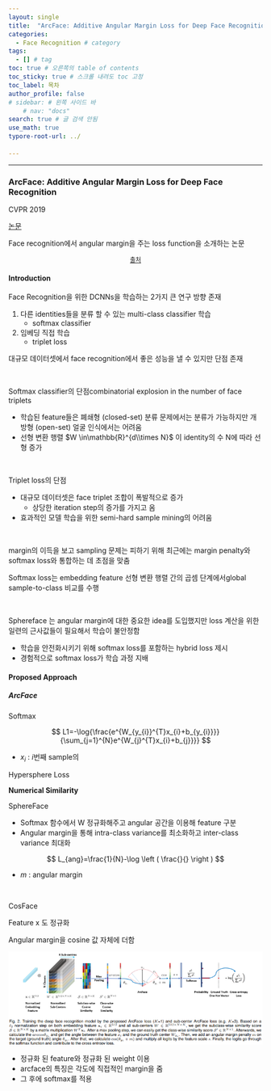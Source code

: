 ```yaml
---
layout: single
title:  "ArcFace: Additive Angular Margin Loss for Deep Face Recognition" # 글 제목
categories: 
  - Face Recognition # category
tags: 
  - [] # tag
toc: true # 오른쪽의 table of contents
toc_sticky: true # 스크롤 내려도 toc 고정
toc_label: 목차
author_profile: false
# sidebar: # 왼쪽 사이드 바
    # nav: "docs"
search: true # 글 검색 안됨
use_math: true
typore-root-url: ../

---
```


****

### ArcFace: Additive Angular Margin Loss for Deep Face Recognition

CVPR 2019

[논문](https://arxiv.org/pdf/1801.07698v4.pdf)



Face recognition에서 angular margin을 주는 loss function을 소개하는 논문 



<center style="font-size:12px;">
    <a href="https://www.researchgate.net/figure/The-yaw-pitch-and-roll-angles-in-the-human-head-motion-11_fig1_305684696"> 출처 </a>
</center>



#### Introduction

Face Recognition을 위한 DCNNs을 학습하는 2가지 큰 연구 방향 존재

1. 다른 identities들을 분류 할 수 있는 multi-class classifier 학습
   - softmax classifier
2. 임베딩 직접 학습
   - triplet loss

대규모 데이터셋에서 face recognition에서 좋은 성능을 낼 수 있지만 단점 존재

<br>

Softmax classifier의 단점combinatorial explosion in the number of face triplets 

- 학습된 feature들은 폐쇄형 (closed-set) 분류 문제에서는 분류가 가능하지만 개방형 (open-set) 얼굴 인식에서는 어려움
- 선형 변환 행렬 $W \in\mathbb{R}^{d\\times N}$ 이 identity의 수 N에 따라 선형 증가



<br>

Triplet loss의 단점

- 대규모 데이터셋은 face triplet  조합이 폭발적으로 증가 
  - 상당한 iteration step의 증가를 가지고 옴
- 효과적인 모델 학습을 위한 semi-hard sample mining의 어려움

<br>

margin의 이득을 보고 sampling 문제는 피하기 위해 최근에는 margin penalty와 softmax loss와 통합하는 데 초점을 맞춤

Softmax loss는 embedding feature 선형 변환 행렬 간의 곱셈 단계에서global sample-to-class 비교를 수행



<br>

Sphereface 는 angular margin에 대한 중요한 idea를 도입했지만 loss 계산을 위한 일련의 근사값들이 필요해서 학습이 불안정함

- 학습을 안전화시키기 위해 softmax loss를 포함하는 hybrid loss 제시
- 경험적으로 softmax loss가 학습 과정 지배





#### Proposed Approach

##### ArcFace

Softmax <br>


$$
L1=-\log{\frac{e^{W_{y_{i}}^{T}x_{i}+b_{y_{i}}}}{\sum_{j=1}^{N}e^{W_{j}^{T}x_{i}+b_{j}}}}
$$

- $x_{i}$ : $i$번째 sample의 

Hypersphere Loss



**Numerical Similarity**

SphereFace

- Softmax 함수에서 W 정규화해주고 angular 공간을 이용해 feature 구분
- Angular margin을 통해 intra-class variance를 최소화하고 inter-class variance 최대화

$$
L_{ang}=\frac{1}{N}-\log \left ( \frac{}{}  \right )
$$

- $m$ : angular margin



<br>

CosFace

Feature x 도 정규화

Angular margin을 cosine 값 자체에 더함





![image-20240313214146202](/images/2024-03-13-5/image-20240313214146202.png)

- 정규화 된 feature와 정규화 된 weight 이용
- arcface의 특징은 각도에 직접적인 margin을 줌
- 그 후에 softmax를 적용
